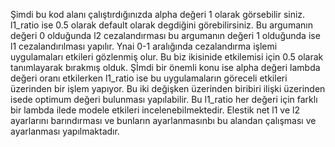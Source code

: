 Şimdi bu kod alanı çalıştırdığınızda alpha değeri 1 olarak görsebilir siniz.
l1_ratio ise 0.5 olarak default olarak degdiğini görebilirsiniz.
Bu argumanın değeri 0 olduğunda l2 cezalandırması
bu argumanın değeri 1 olduğunda ise l1 cezalandırılması yapılır.
Ynai 0-1 aralığında cezalandırma işlemi uygulamaları etkileri gözlenmiş olur.
Bu biz ikisinide etkilemisi için 0.5 olarak tanımlayarak bırakmış olduk.
Şİmdi bir önemli konu ise alpha değeri lambda değeri oranı etkilerken l1_ratio ise bu uygulamaların göreceli etkileri üzerinden bir işlem yapıyor.
Bu iki değişken üzerinden biribiri ilişki üzerinden isede optimum değeri bulunması yapılabilir.
Bu l1_ratio her değeri için farklı bir lambda ilede modele etkileri incelenebilmektedir.
Elestik net l1 ve l2 ayarlarını barındırması ve bunların ayarlanmasınbı bu alandan çalışması ve ayarlanması yapılmaktadır.
